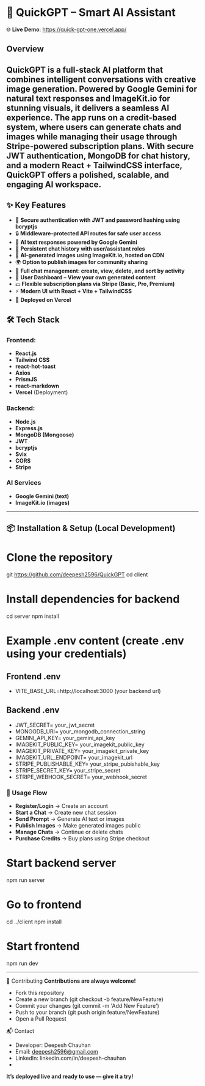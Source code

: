 # 🤖 QuickGPT – Smart AI Assistant
🌐 **Live Demo**: https://quick-gpt-one.vercel.app/

## Overview
QuickGPT is a full-stack AI platform that combines intelligent conversations with creative image generation. Powered by Google Gemini for natural text responses and ImageKit.io for stunning visuals, it delivers a seamless AI experience. The app runs on a credit-based system, where users can generate chats and images while managing their usage through Stripe-powered subscription plans. With secure JWT authentication, MongoDB for chat history, and a modern React + TailwindCSS interface, QuickGPT offers a polished, scalable, and engaging AI workspace.
---

## ✨ Key Features

- 🔐 **Secure authentication with JWT and password hashing using bcryptjs**
- 🔒 **Middleware-protected API routes for safe user access**
- 💬 **AI text responses powered by Google Gemini**
- 📝 **Persistent chat history with user/assistant roles**
- 🎨 **AI-generated images using ImageKit.io, hosted on CDN**
- 🌍 **Option to publish images for community sharing**
- 📂 **Full chat management: create, view, delete, and sort by activity**
- 👤 **User Dashboard – View your own generated content**
- 💵 **Flexible subscription plans via Stripe (Basic, Pro, Premium)**
- ⚡ **Modern UI with React + Vite + TailwindCSS**
- 🚀 **Deployed on Vercel**

## 🛠️ Tech Stack

### Frontend:
- **React.js**
- **Tailwind CSS**
- **react-hot-toast**
- **Axios**
- **PrismJS**
- **react-markdown**
- **Vercel** (Deployment)

### Backend:
- **Node.js**
- **Express.js**
- **MongoDB (Mongoose)**
- **JWT**
- **bcryptjs**
- **Svix**
- **CORS**
- **Stripe**

### AI Services
- **Google Gemini (text)**
- **ImageKit.io (images)**

---


## 📦 Installation & Setup (Local Development)

# Clone the repository
git https://github.com/deepesh2596/QuickGPT
cd client

# Install dependencies for backend
cd server
npm install

# Example .env content (create .env using your credentials)

## **Frontend .env**
- VITE_BASE_URL=http://localhost:3000 (your backend url)

## **Backend .env**
- JWT_SECRET= your_jwt_secret
- MONGODB_URI= your_mongodb_connection_string
- GEMINI_API_KEY= your_gemini_api_key
- IMAGEKIT_PUBLIC_KEY= your_imagekit_public_key
- IMAGEKIT_PRIVATE_KEY= your_imagekit_private_key
- IMAGEKIT_URL_ENDPOINT= your_imagekit_url
- STRIPE_PUBLISHABLE_KEY= your_stripe_pubishable_key
- STRIPE_SECRET_KEY= your_stripe_secret
- STRIPE_WEBHOOK_SECRET= your_webhook_secret

### 🚀 Usage Flow
- **Register/Login** -> Create an account
- **Start a Chat** -> Create new chat session
- **Send Prompt** -> Generate AI text or images
- **Publish Images** -> Make generated images public
- **Manage Chats** -> Continue or delete chats
- **Purchase Credits** -> Buy plans using Stripe checkout

# Start backend server
npm run server

# Go to frontend
cd ../client
npm install

# Start frontend
npm run dev

---


🤝 Contributing
**Contributions are always welcome!**
- Fork this repository
- Create a new branch (git checkout -b feature/NewFeature)
- Commit your changes (git commit -m 'Add New Feature')
- Push to your branch (git push origin feature/NewFeature)
- Open a Pull Request

📬 Contact
- Developer: Deepesh Chauhan
- Email: deepesh2596@gmail.com
- LinkedIn: linkedin.com/in/deepesh-chauhan
- 


**It’s deployed live and ready to use — give it a try!**


